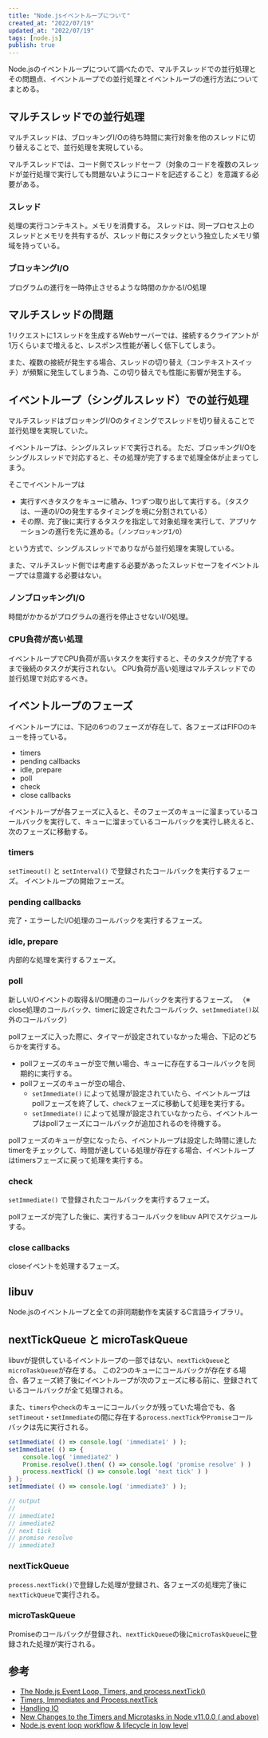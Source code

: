 ```yaml
---
title: "Node.jsイベントループについて"
created_at: "2022/07/19"
updated_at: "2022/07/19"
tags: [node.js]
publish: true
---
```


Node.jsのイベントループについて調べたので、マルチスレッドでの並行処理とその問題点、イベントループでの並行処理とイベントループの進行方法についてまとめる。

## マルチスレッドでの並行処理

マルチスレッドは、ブロッキングI/Oの待ち時間に実行対象を他のスレッドに切り替えることで、並行処理を実現している。

マルチスレッドでは、コード側でスレッドセーフ（対象のコードを複数のスレッドが並行処理で実行しても問題ないようにコードを記述すること）を意識する必要がある。

### スレッド

処理の実行コンテキスト。メモリを消費する。
スレッドは、同一プロセス上のスレッドとメモリを共有するが、スレッド毎にスタックという独立したメモリ領域を持っている。

### ブロッキングI/O

プログラムの進行を一時停止させるような時間のかかるI/O処理

## マルチスレッドの問題

1リクエストに1スレッドを生成するWebサーバーでは、接続するクライアントが1万くらいまで増えると、レスポンス性能が著しく低下してしまう。

また、複数の接続が発生する場合、スレッドの切り替え（コンテキストスイッチ）が頻繫に発生してしまう為、この切り替えでも性能に影響が発生する。

## イベントループ（シングルスレッド）での並行処理

マルチスレッドはブロッキングI/Oのタイミングでスレッドを切り替えることで並行処理を実現していた。

イベントループは、シングルスレッドで実行される。
ただ、ブロッキングI/Oをシングルスレッドで対応すると、その処理が完了するまで処理全体が止まってしまう。

そこでイベントループは

- 実行すべきタスクをキューに積み、1つずつ取り出して実行する。（タスクは、一連のI/Oの発生するタイミングを境に分割されている）
- その際、完了後に実行するタスクを指定して対象処理を実行して、アプリケーションの進行を先に進める。（`ノンブロッキングI/O`）

という方式で、シングルスレッドでありながら並行処理を実現している。

また、マルチスレッド側では考慮する必要があったスレッドセーフをイベントループでは意識する必要はない。

### ノンブロッキングI/O

時間がかかるがプログラムの進行を停止させないI/O処理。

### CPU負荷が高い処理

イベントループでCPU負荷が高いタスクを実行すると、そのタスクが完了するまで後続のタスクが実行されない。
CPU負荷が高い処理はマルチスレッドでの並行処理で対応するべき。

## イベントループのフェーズ

イベントループには、下記の6つのフェーズが存在して、各フェーズはFIFOのキューを持っている。

- timers
- pending callbacks
- idle, prepare
- poll
- check
- close callbacks

イベントループが各フェーズに入ると、そのフェーズのキューに溜まっているコールバックを実行して、キューに溜まっているコールバックを実行し終えると、次のフェーズに移動する。

### timers

`setTimeout()` と `setInterval()` で登録されたコールバックを実行するフェーズ。
イベントループの開始フェーズ。

### pending callbacks

完了・エラーしたI/O処理のコールバックを実行するフェーズ。

### idle, prepare

内部的な処理を実行するフェーズ。

### poll

新しいI/Oイベントの取得＆I/O関連のコールバックを実行するフェーズ。
（※ close処理のコールバック、timerに設定されたコールバック、`setImmediate()`以外のコールバック）

pollフェーズに入った際に、タイマーが設定されていなかった場合、下記のどちらかを実行する。

- pollフェーズのキューが空で無い場合、キューに存在するコールバックを同期的に実行する。
- pollフェーズのキューが空の場合、
    - `setImmediate()` によって処理が設定されていたら、イベントループはpollフェーズを終了して、`check`フェーズに移動して処理を実行する。
    - `setImmediate()` によって処理が設定されていなかったら、イベントループはpollフェーズにコールバックが追加されるのを待機する。

pollフェーズのキューが空になったら、イベントループは設定した時間に達したtimerをチェックして、時間が達している処理が存在する場合、イベントループはtimersフェーズに戻って処理を実行する。

### check

`setImmediate()` で登録されたコールバックを実行するフェーズ。

pollフェーズが完了した後に、実行するコールバックをlibuv APIでスケジュールする。

### close callbacks

closeイベントを処理するフェーズ。

## libuv

Node.jsのイベントループと全ての非同期動作を実装するC言語ライブラリ。

## nextTickQueue と microTaskQueue

libuvが提供しているイベントループの一部ではない、`nextTickQueue`と`microTaskQueue`が存在する。
この2つのキューにコールバックが存在する場合、各フェーズ終了後にイベントループが次のフェーズに移る前に、登録されているコールバックが全て処理される。

また、`timers`や`check`のキューにコールバックが残っていた場合でも、各`setTimeout`・`setImmediate`の間に存在する`process.nextTick`や`Promise`コールバックは先に実行される。

```javascript
setImmediate( () => console.log( 'immediate1' ) );
setImmediate( () => {
    console.log( 'immediate2' )
    Promise.resolve().then( () => console.log( 'promise resolve' ) )
    process.nextTick( () => console.log( 'next tick' ) )
} );
setImmediate( () => console.log( 'immediate3' ) );

// output
//
// immediate1
// immediate2
// next tick
// promise resolve
// immediate3
```

### nextTickQueue

`process.nextTick()`で登録した処理が登録され、各フェーズの処理完了後に`nextTickQueue`で実行される。

### microTaskQueue

Promiseのコールバックが登録され、`nextTickQueue`の後に`microTaskQueue`に登録された処理が実行される。

## 参考

- [The Node.js Event Loop, Timers, and process.nextTick()](https://nodejs.org/ja/docs/guides/event-loop-timers-and-nexttick/)
- [Timers, Immediates and Process.nextTick](https://blog.insiderattack.net/timers-immediates-and-process-nexttick-nodejs-event-loop-part-2-2c53fd511bb3)
- [Handling IO](https://blog.insiderattack.net/handling-io-nodejs-event-loop-part-4-418062f917d1)
- [New Changes to the Timers and Microtasks in Node v11.0.0 ( and above)](https://blog.insiderattack.net/new-changes-to-timers-and-microtasks-from-node-v11-0-0-and-above-68d112743eb3)
- [Node.js event loop workflow & lifecycle in low level](https://www.voidcanvas.com/nodejs-event-loop)
